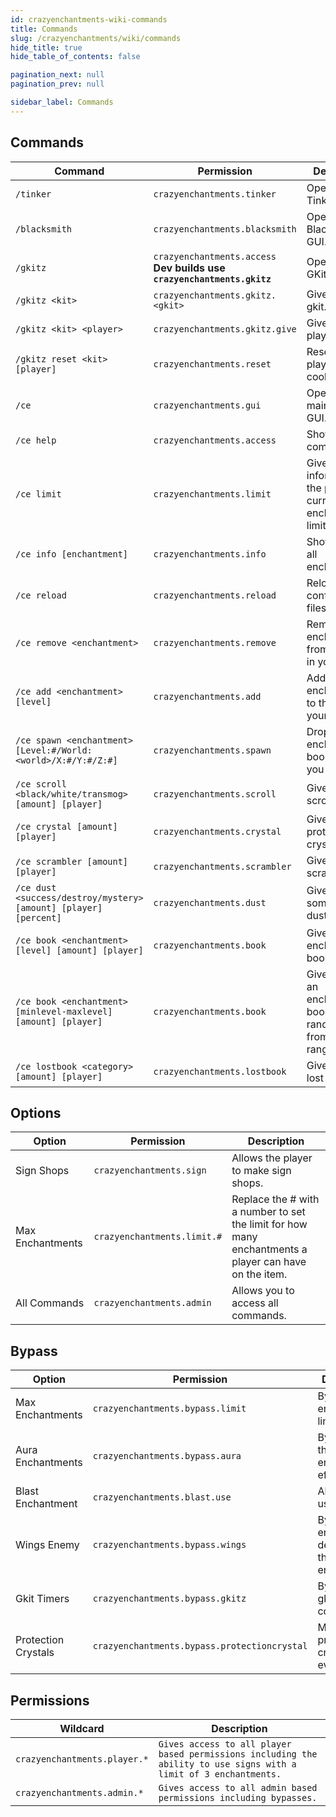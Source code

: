 ```yaml
---
id: crazyenchantments-wiki-commands
title: Commands
slug: /crazyenchantments/wiki/commands
hide_title: true
hide_table_of_contents: false

pagination_next: null
pagination_prev: null

sidebar_label: Commands
---
```


## Commands

Command|Permission|Description
---|---|---
`/tinker`|`crazyenchantments.tinker`|Opens up the Tinkerer GUI.
`/blacksmith`|`crazyenchantments.blacksmith`|Opens up the Black Smith GUI.
`/gkitz`|`crazyenchantments.access` **Dev builds use `crazyenchantments.gkitz`**|Open the GKitz GUI.
`/gkitz <kit>`|`crazyenchantments.gkitz.<gkit>`|Gives you a gkit.
`/gkitz <kit> <player>`|`crazyenchantments.gkitz.give`|Gives another player a gkit.
`/gkitz reset <kit> [player]`|`crazyenchantments.reset`|Reset a players gkit cooldown.
`/ce`|`crazyenchantments.gui`|Opens the main menu GUI.
`/ce help`|`crazyenchantments.access`|Shows all CE commands.
`/ce limit`|`crazyenchantments.limit`|Gives information on the players current enchantment limit.
`/ce info [enchantment]`|`crazyenchantments.info`|Shows info on all enchantments.
`/ce reload`|`crazyenchantments.reload`|Reloads all the configuration files.
`/ce remove <enchantment>`|`crazyenchantments.remove`|Removes an enchantment from the item in your hand.
`/ce add <enchantment> [level]`|`crazyenchantments.add`|Adds an enchantment to the item in your hand.
`/ce spawn <enchantment> [Level:#/World:<world>/X:#/Y:#/Z:#]`|`crazyenchantments.spawn`|Drops an enchantment book where you tell it to.
`/ce scroll <black/white/transmog> [amount] [player]`|`crazyenchantments.scroll`|Give a player scrolls.
`/ce crystal [amount] [player]`|`crazyenchantments.crystal`|Give a player protection crystals.
`/ce scrambler [amount] [player]`|`crazyenchantments.scrambler`|Give a player scramblers.
`/ce dust <success/destroy/mystery> [amount] [player] [percent]`|`crazyenchantments.dust`|Give a player a some magical dust.
`/ce book <enchantment> [level] [amount] [player]`|`crazyenchantments.book`|Give a player enchantment books.
`/ce book <enchantment> [minlevel-maxlevel] [amount] [player]`|`crazyenchantments.book`|Gives a player an enchantment book with a random level from a set range.
`/ce lostbook <category> [amount] [player]`|`crazyenchantments.lostbook`|Give a player lost books.

## Options
| Option           | Permission                  | Description                                                                                           |
|------------------|-----------------------------|-------------------------------------------------------------------------------------------------------|
| Sign Shops       | `crazyenchantments.sign`    | Allows the player to make sign shops.                                                                 |
| Max Enchantments | `crazyenchantments.limit.#` | Replace the # with a number to set the limit for how many enchantments a player can have on the item. |
| All Commands     | `crazyenchantments.admin`   | Allows you to access all commands.                                                                    |

## Bypass
| Option              | Permission                                   | Description                                           |
|---------------------|----------------------------------------------|-------------------------------------------------------|
| Max Enchantments    | `crazyenchantments.bypass.limit`             | Bypasses the enchantment limit.                       |
| Aura Enchantments   | `crazyenchantments.bypass.aura`              | Bypass all the aura enchantment effects.              |
| Blast Enchantment   | `crazyenchantments.blast.use`                | Allows you to use Blast.                              |
| Wings Enemy         | `crazyenchantments.bypass.wings`             | Bypass the enemy detection for the wings enchantment. |
| Gkit Timers         | `crazyenchantments.bypass.gkitz`             | Bypass the gkit cooldowns.                            |
| Protection Crystals | `crazyenchantments.bypass.protectioncrystal` | Make protection crystals work every time.             |

## Permissions
| Wildcard                     | Description                                                                                                       |
|------------------------------|-------------------------------------------------------------------------------------------------------------------|
| `crazyenchantments.player.*` | `Gives access to all player based permissions including the ability to use signs with a limit of 3 enchantments.` |
| `crazyenchantments.admin.*`  | `Gives access to all admin based permissions including bypasses.`                                                 |
